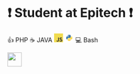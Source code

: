 # :exclamation: Student at Epitech :exclamation:

:+1: PHP
:coffee: JAVA
<img src="https://raw.githubusercontent.com/github/explore/80688e429a7d4ef2fca1e82350fe8e3517d3494d/topics/javascript/javascript.png" alt="javascript" width="20"/>
<img src="https://raw.githubusercontent.com/github/explore/80688e429a7d4ef2fca1e82350fe8e3517d3494d/topics/python/python.png
" alt="python" width="20"/>
:computer: Bash

<img height="32" width="32" src="https://cdn.jsdelivr.net/npm/simple-icons@v5/icons/linkedin.svg" />